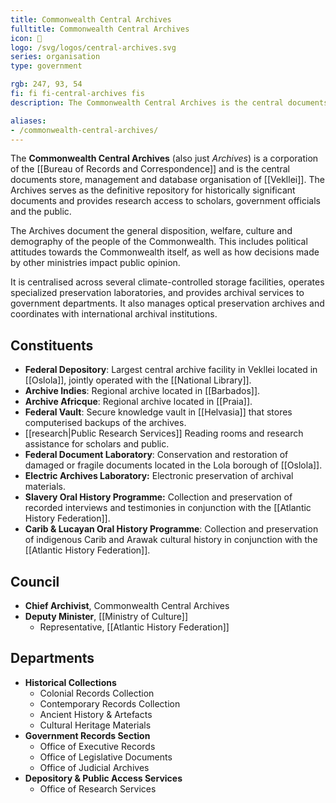 ```yaml
---
title: Commonwealth Central Archives
fulltitle: Commonwealth Central Archives
icon: 🏢
logo: /svg/logos/central-archives.svg
series: organisation
type: government

rgb: 247, 93, 54
fi: fi fi-central-archives fis
description: The Commonwealth Central Archives is the central documents store and database organisation of Vekllei.

aliases:
- /commonwealth-central-archives/
---
```

The <span class="fi fi-central-archives fis"></span> **Commonwealth Central Archives** (also just *Archives*) is a corporation of the [[Bureau of Records and Correspondence]] and is the central documents store, management and database organisation of [[Vekllei]]. The Archives serves as the definitive repository for historically significant documents and provides research access to scholars, government officials and the public.

The Archives document the general disposition, welfare, culture and demography of the people of the Commonwealth. This includes political attitudes towards the Commonwealth itself, as well as how decisions made by other ministries impact public opinion.

It is centralised across several climate-controlled storage facilities, operates specialized preservation laboratories, and provides archival services to government departments. It also manages optical preservation archives and coordinates with international archival institutions.

## Constituents

* **Federal Depository**: Largest central archive facility in Vekllei located in [[Oslola]], jointly operated with the [[National Library]].
* **Archive Indies**: Regional archive located in [[Barbados]].
* **Archive Africque**: Regional archive located in [[Praia]].
* **Federal Vault**: Secure knowledge vault in [[Helvasia]] that stores computerised backups of the archives.
* [[research|Public Research Services]] Reading rooms and research assistance for scholars and public.
* **Federal Document Laboratory**: Conservation and restoration of damaged or fragile documents located in the Lola borough of [[Oslola]].
* **Electric Archives Laboratory:** Electronic preservation of archival materials.
* **Slavery Oral History Programme:** Collection and preservation of recorded interviews and testimonies in conjunction with the [[Atlantic History Federation]].
* **Carib & Lucayan Oral History Programme**: Collection and preservation of indigenous Carib and Arawak cultural history in conjunction with the [[Atlantic History Federation]].

## Council

* ****Chief Archivist****, Commonwealth Central Archives
* ****Deputy Minister****, [[Ministry of Culture]]
    * Representative, [[Atlantic History Federation]]

## Departments

* **Historical Collections**
  * Colonial Records Collection
  * Contemporary Records Collection
  * Ancient History & Artefacts
  * Cultural Heritage Materials
* **Government Records Section**
  * Office of Executive Records
  * Office of Legislative Documents
  * Office of Judicial Archives
* **Depository & Public Access Services**
  * Office of Research Services